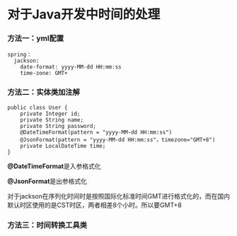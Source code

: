 # 对于Java开发中时间的处理

### 方法一：yml配置

```
spring：
  jackson:
    date-format: yyyy-MM-dd HH:mm:ss
    time-zone: GMT+
```

### 方法二：实体类加注解

```
public class User {
    private Integer id;
    private String name;
    private String password;
    @DateTimeFormat(pattern = "yyyy-MM-dd HH:mm:ss")
    @JsonFormat(pattern = "yyyy-MM-dd HH:mm:ss"，timezone="GMT+8")
    private LocalDateTime time;
}
```

**@DateTimeFormat**是入参格式化

**@JsonFormat**是出参格式化

对于jackson在序列化时间时是按照国际化标准时间GMT进行格式化的，而在国内默认时区使用的是CST时区，两者相差8个小时。所以要GMT+8

### 方法三：时间转换工具类